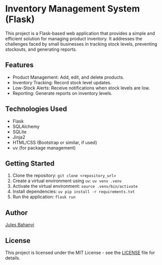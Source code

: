 # Inventory Management System (Flask)

This project is a Flask-based web application that provides a simple and efficient solution for managing product inventory. It addresses the challenges faced by small businesses in tracking stock levels, preventing stockouts, and generating reports.

## Features

* Product Management: Add, edit, and delete products.
* Inventory Tracking: Record stock level updates.
* Low-Stock Alerts: Receive notifications when stock levels are low.
* Reporting: Generate reports on inventory levels.

## Technologies Used

* Flask
* SQLAlchemy
* SQLite
* Jinja2
* HTML/CSS (Bootstrap or similar, if used)
* uv (for package management)

## Getting Started

1. Clone the repository: `git clone <repository_url>`
2. Create a virtual environment using `uv`: `uv venv .venv`
3. Activate the virtual environment: `source .venv/bin/activate`
4. Install dependencies: `uv pip install -r requirements.txt`
5. Run the application: `flask run`

## Author

[Jules Bahanyi](https://github.com/jujubear24)

## License

This project is licensed under the MIT License - see the [LICENSE](LICENSE) file for details.
